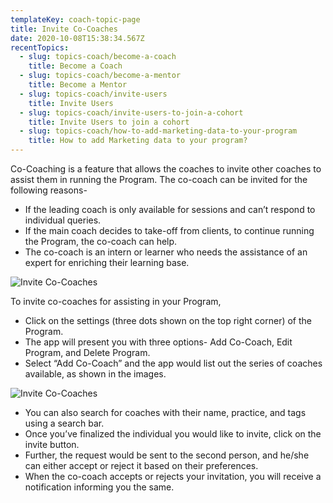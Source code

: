 ```yaml
---
templateKey: coach-topic-page
title: Invite Co-Coaches
date: 2020-10-08T15:38:34.567Z
recentTopics:
  - slug: topics-coach/become-a-coach
    title: Become a Coach
  - slug: topics-coach/become-a-mentor
    title: Become a Mentor
  - slug: topics-coach/invite-users
    title: Invite Users
  - slug: topics-coach/invite-users-to-join-a-cohort
    title: Invite Users to join a cohort
  - slug: topics-coach/how-to-add-marketing-data-to-your-program
    title: How to add Marketing data to your program?
---
```

Co-Coaching is a feature that allows the coaches to invite other coaches to assist them in running the Program. The co-coach can be invited for the following reasons-

* If the leading coach is only available for sessions and can’t respond to individual queries.
* If the main coach decides to take-off from clients, to continue running the Program, the co-coach can help.
* The co-coach is an intern or learner who needs the assistance of an expert for enriching their learning base. 

![Invite Co-Coaches](/img/edit-program-i.png "Invite Co-Coaches")

To invite co-coaches for assisting in your Program, 

* Click on the settings (three dots shown on the top right corner) of the Program. 
* The app will present you with three options- Add Co-Coach, Edit Program, and Delete Program.
* Select “Add Co-Coach” and the app would list out the series of coaches available, as shown in the images.

![Invite Co-Coaches](/img/add-co-coaches-i.png "Invite Co-Coaches")

* You can also search for coaches with their name, practice, and tags using a search bar.
* Once you’ve finalized the individual you would like to invite, click on the invite button. 
* Further, the request would be sent to the second person, and he/she can either accept or reject it based on their preferences. 
* When the co-coach accepts or rejects your invitation, you will receive a notification informing you the same.
